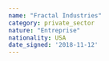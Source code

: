 ```yaml
---
name: "Fractal Industries"
category: private_sector
nature: "Entreprise"
nationality: USA
date_signed: '2018-11-12'
---
```

    